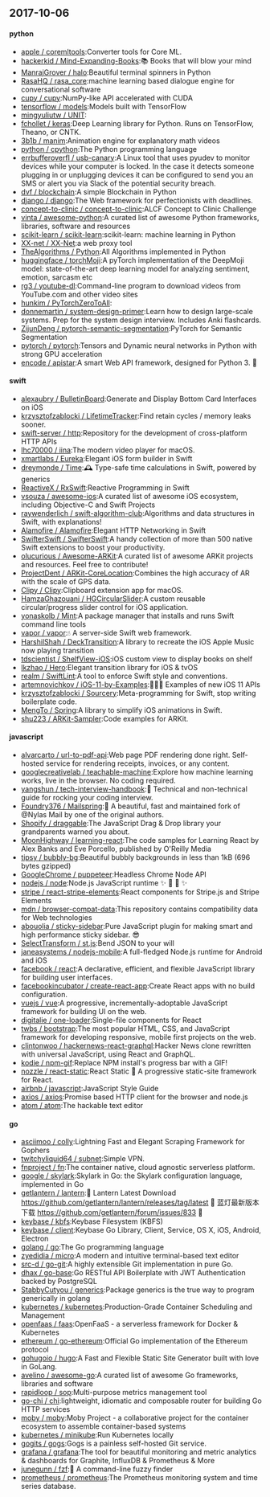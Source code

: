 ## 2017-10-06

#### python
* [apple / coremltools](https://github.com/apple/coremltools):Converter tools for Core ML.
* [hackerkid / Mind-Expanding-Books](https://github.com/hackerkid/Mind-Expanding-Books):📚 Books that will blow your mind
* [ManrajGrover / halo](https://github.com/ManrajGrover/halo):Beautiful terminal spinners in Python
* [RasaHQ / rasa_core](https://github.com/RasaHQ/rasa_core):machine learning based dialogue engine for conversational software
* [cupy / cupy](https://github.com/cupy/cupy):NumPy-like API accelerated with CUDA
* [tensorflow / models](https://github.com/tensorflow/models):Models built with TensorFlow
* [mingyuliutw / UNIT](https://github.com/mingyuliutw/UNIT):
* [fchollet / keras](https://github.com/fchollet/keras):Deep Learning library for Python. Runs on TensorFlow, Theano, or CNTK.
* [3b1b / manim](https://github.com/3b1b/manim):Animation engine for explanatory math videos
* [python / cpython](https://github.com/python/cpython):The Python programming language
* [errbufferoverfl / usb-canary](https://github.com/errbufferoverfl/usb-canary):A Linux tool that uses pyudev to monitor devices while your computer is locked. In the case it detects someone plugging in or unplugging devices it can be configured to send you an SMS or alert you via Slack of the potential security breach.
* [dvf / blockchain](https://github.com/dvf/blockchain):A simple Blockchain in Python
* [django / django](https://github.com/django/django):The Web framework for perfectionists with deadlines.
* [concept-to-clinic / concept-to-clinic](https://github.com/concept-to-clinic/concept-to-clinic):ALCF Concept to Clinic Challenge
* [vinta / awesome-python](https://github.com/vinta/awesome-python):A curated list of awesome Python frameworks, libraries, software and resources
* [scikit-learn / scikit-learn](https://github.com/scikit-learn/scikit-learn):scikit-learn: machine learning in Python
* [XX-net / XX-Net](https://github.com/XX-net/XX-Net):a web proxy tool
* [TheAlgorithms / Python](https://github.com/TheAlgorithms/Python):All Algorithms implemented in Python
* [huggingface / torchMoji](https://github.com/huggingface/torchMoji):A pyTorch implementation of the DeepMoji model: state-of-the-art deep learning model for analyzing sentiment, emotion, sarcasm etc
* [rg3 / youtube-dl](https://github.com/rg3/youtube-dl):Command-line program to download videos from YouTube.com and other video sites
* [hunkim / PyTorchZeroToAll](https://github.com/hunkim/PyTorchZeroToAll):
* [donnemartin / system-design-primer](https://github.com/donnemartin/system-design-primer):Learn how to design large-scale systems. Prep for the system design interview. Includes Anki flashcards.
* [ZijunDeng / pytorch-semantic-segmentation](https://github.com/ZijunDeng/pytorch-semantic-segmentation):PyTorch for Semantic Segmentation
* [pytorch / pytorch](https://github.com/pytorch/pytorch):Tensors and Dynamic neural networks in Python with strong GPU acceleration
* [encode / apistar](https://github.com/encode/apistar):A smart Web API framework, designed for Python 3. 🌟

#### swift
* [alexaubry / BulletinBoard](https://github.com/alexaubry/BulletinBoard):Generate and Display Bottom Card Interfaces on iOS
* [krzysztofzablocki / LifetimeTracker](https://github.com/krzysztofzablocki/LifetimeTracker):Find retain cycles / memory leaks sooner.
* [swift-server / http](https://github.com/swift-server/http):Repository for the development of cross-platform HTTP APIs
* [lhc70000 / iina](https://github.com/lhc70000/iina):The modern video player for macOS.
* [xmartlabs / Eureka](https://github.com/xmartlabs/Eureka):Elegant iOS form builder in Swift
* [dreymonde / Time](https://github.com/dreymonde/Time):🕰 Type-safe time calculations in Swift, powered by generics
* [ReactiveX / RxSwift](https://github.com/ReactiveX/RxSwift):Reactive Programming in Swift
* [vsouza / awesome-ios](https://github.com/vsouza/awesome-ios):A curated list of awesome iOS ecosystem, including Objective-C and Swift Projects
* [raywenderlich / swift-algorithm-club](https://github.com/raywenderlich/swift-algorithm-club):Algorithms and data structures in Swift, with explanations!
* [Alamofire / Alamofire](https://github.com/Alamofire/Alamofire):Elegant HTTP Networking in Swift
* [SwifterSwift / SwifterSwift](https://github.com/SwifterSwift/SwifterSwift):A handy collection of more than 500 native Swift extensions to boost your productivity.
* [olucurious / Awesome-ARKit](https://github.com/olucurious/Awesome-ARKit):A curated list of awesome ARKit projects and resources. Feel free to contribute!
* [ProjectDent / ARKit-CoreLocation](https://github.com/ProjectDent/ARKit-CoreLocation):Combines the high accuracy of AR with the scale of GPS data.
* [Clipy / Clipy](https://github.com/Clipy/Clipy):Clipboard extension app for macOS.
* [HamzaGhazouani / HGCircularSlider](https://github.com/HamzaGhazouani/HGCircularSlider):A custom reusable circular/progress slider control for iOS application.
* [yonaskolb / Mint](https://github.com/yonaskolb/Mint):A package manager that installs and runs Swift command line tools
* [vapor / vapor](https://github.com/vapor/vapor):💧 A server-side Swift web framework.
* [HarshilShah / DeckTransition](https://github.com/HarshilShah/DeckTransition):A library to recreate the iOS Apple Music now playing transition
* [tdscientist / ShelfView-iOS](https://github.com/tdscientist/ShelfView-iOS):iOS custom view to display books on shelf
* [lkzhao / Hero](https://github.com/lkzhao/Hero):Elegant transition library for iOS & tvOS
* [realm / SwiftLint](https://github.com/realm/SwiftLint):A tool to enforce Swift style and conventions.
* [artemnovichkov / iOS-11-by-Examples](https://github.com/artemnovichkov/iOS-11-by-Examples):👨🏻‍💻 Examples of new iOS 11 APIs
* [krzysztofzablocki / Sourcery](https://github.com/krzysztofzablocki/Sourcery):Meta-programming for Swift, stop writing boilerplate code.
* [MengTo / Spring](https://github.com/MengTo/Spring):A library to simplify iOS animations in Swift.
* [shu223 / ARKit-Sampler](https://github.com/shu223/ARKit-Sampler):Code examples for ARKit.

#### javascript
* [alvarcarto / url-to-pdf-api](https://github.com/alvarcarto/url-to-pdf-api):Web page PDF rendering done right. Self-hosted service for rendering receipts, invoices, or any content.
* [googlecreativelab / teachable-machine](https://github.com/googlecreativelab/teachable-machine):Explore how machine learning works, live in the browser. No coding required.
* [yangshun / tech-interview-handbook](https://github.com/yangshun/tech-interview-handbook):💯 Technical and non-technical guide for rocking your coding interview.
* [Foundry376 / Mailspring](https://github.com/Foundry376/Mailspring):💌 A beautiful, fast and maintained fork of @Nylas Mail by one of the original authors.
* [Shopify / draggable](https://github.com/Shopify/draggable):The JavaScript Drag & Drop library your grandparents warned you about.
* [MoonHighway / learning-react](https://github.com/MoonHighway/learning-react):The code samples for Learning React by Alex Banks and Eve Porcello, published by O'Reilly Media
* [tipsy / bubbly-bg](https://github.com/tipsy/bubbly-bg):Beautiful bubbly backgrounds in less than 1kB (696 bytes gzipped)
* [GoogleChrome / puppeteer](https://github.com/GoogleChrome/puppeteer):Headless Chrome Node API
* [nodejs / node](https://github.com/nodejs/node):Node.js JavaScript runtime ✨ 🐢 🚀 ✨
* [stripe / react-stripe-elements](https://github.com/stripe/react-stripe-elements):React components for Stripe.js and Stripe Elements
* [mdn / browser-compat-data](https://github.com/mdn/browser-compat-data):This repository contains compatibility data for Web technologies
* [abouolia / sticky-sidebar](https://github.com/abouolia/sticky-sidebar):Pure JavaScript plugin for making smart and high performance sticky sidebar. 😎
* [SelectTransform / st.js](https://github.com/SelectTransform/st.js):Bend JSON to your will
* [janeasystems / nodejs-mobile](https://github.com/janeasystems/nodejs-mobile):A full-fledged Node.js runtime for Android and iOS
* [facebook / react](https://github.com/facebook/react):A declarative, efficient, and flexible JavaScript library for building user interfaces.
* [facebookincubator / create-react-app](https://github.com/facebookincubator/create-react-app):Create React apps with no build configuration.
* [vuejs / vue](https://github.com/vuejs/vue):A progressive, incrementally-adoptable JavaScript framework for building UI on the web.
* [digitalie / one-loader](https://github.com/digitalie/one-loader):Single-file components for React
* [twbs / bootstrap](https://github.com/twbs/bootstrap):The most popular HTML, CSS, and JavaScript framework for developing responsive, mobile first projects on the web.
* [clintonwoo / hackernews-react-graphql](https://github.com/clintonwoo/hackernews-react-graphql):Hacker News clone rewritten with universal JavaScript, using React and GraphQL.
* [kodie / npm-gif](https://github.com/kodie/npm-gif):Replace NPM install's progress bar with a GIF!
* [nozzle / react-static](https://github.com/nozzle/react-static):React Static 🚀 A progressive static-site framework for React.
* [airbnb / javascript](https://github.com/airbnb/javascript):JavaScript Style Guide
* [axios / axios](https://github.com/axios/axios):Promise based HTTP client for the browser and node.js
* [atom / atom](https://github.com/atom/atom):The hackable text editor

#### go
* [asciimoo / colly](https://github.com/asciimoo/colly):Lightning Fast and Elegant Scraping Framework for Gophers
* [twitchyliquid64 / subnet](https://github.com/twitchyliquid64/subnet):Simple VPN.
* [fnproject / fn](https://github.com/fnproject/fn):The container native, cloud agnostic serverless platform.
* [google / skylark](https://github.com/google/skylark):Skylark in Go: the Skylark configuration language, implemented in Go
* [getlantern / lantern](https://github.com/getlantern/lantern):🔴 Lantern Latest Download https://github.com/getlantern/lantern/releases/tag/latest 🔴 蓝灯最新版本下载 https://github.com/getlantern/forum/issues/833 🔴
* [keybase / kbfs](https://github.com/keybase/kbfs):Keybase Filesystem (KBFS)
* [keybase / client](https://github.com/keybase/client):Keybase Go Library, Client, Service, OS X, iOS, Android, Electron
* [golang / go](https://github.com/golang/go):The Go programming language
* [zyedidia / micro](https://github.com/zyedidia/micro):A modern and intuitive terminal-based text editor
* [src-d / go-git](https://github.com/src-d/go-git):A highly extensible Git implementation in pure Go.
* [dhax / go-base](https://github.com/dhax/go-base):Go RESTful API Boilerplate with JWT Authentication backed by PostgreSQL
* [StabbyCutyou / generics](https://github.com/StabbyCutyou/generics):Package generics is the true way to program generically in golang
* [kubernetes / kubernetes](https://github.com/kubernetes/kubernetes):Production-Grade Container Scheduling and Management
* [openfaas / faas](https://github.com/openfaas/faas):OpenFaaS - a serverless framework for Docker & Kubernetes
* [ethereum / go-ethereum](https://github.com/ethereum/go-ethereum):Official Go implementation of the Ethereum protocol
* [gohugoio / hugo](https://github.com/gohugoio/hugo):A Fast and Flexible Static Site Generator built with love in GoLang.
* [avelino / awesome-go](https://github.com/avelino/awesome-go):A curated list of awesome Go frameworks, libraries and software
* [rapidloop / sop](https://github.com/rapidloop/sop):Multi-purpose metrics management tool
* [go-chi / chi](https://github.com/go-chi/chi):lightweight, idiomatic and composable router for building Go HTTP services
* [moby / moby](https://github.com/moby/moby):Moby Project - a collaborative project for the container ecosystem to assemble container-based systems
* [kubernetes / minikube](https://github.com/kubernetes/minikube):Run Kubernetes locally
* [gogits / gogs](https://github.com/gogits/gogs):Gogs is a painless self-hosted Git service.
* [grafana / grafana](https://github.com/grafana/grafana):The tool for beautiful monitoring and metric analytics & dashboards for Graphite, InfluxDB & Prometheus & More
* [junegunn / fzf](https://github.com/junegunn/fzf):🌸 A command-line fuzzy finder
* [prometheus / prometheus](https://github.com/prometheus/prometheus):The Prometheus monitoring system and time series database.
